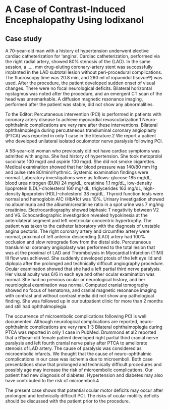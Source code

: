 # A Case of Contrast-Induced Encephalopathy Using Iodixanol
## Case study
A 70-year-old man with a history of hypertension underwent elective cardiac catheterization for ‘angina’. 
Cardiac catheterization, performed via the right radial artery, showed 80% stenosis of the (LAD).
In the same session, a ..... mm drug-eluting coronary-artery stent was successfully implanted in the LAD subtotal lesion without peri-procedural complications. 
The fluoroscopy time was 20.8 min, and 260 ml of iopamidol (Isovue®) was used. 
After the procedure, the patient developed sudden onset of visual changes. There were no focal neurological deficits. 
Bilateral horizontal nystagmus was noted after the procedure, and an emergent CT scan of the head was unremarkable.
A diffusion magnetic resonance imaging, performed after the patient was stable, did not show any abnormalities. 

To the Editor:
Percutaneous intervention (PCI) is performed in
patients with coronary artery disease to achieve myocardial revascularization.1 Neuro-ophthalmic complications are very rare after these interventions. Bilateral ophthalmoplegia during percutaneous transluminal coronary angioplasty (PTCA) was reported in only 1 case in the literature.2 We report a patient who developed unilateral
isolated oculomotor nerve paralysis following PCI.

A 58-year-old woman who previously did not
have cardiac symptoms was admitted with angina. She had history of hypertension. She took metoprolol succinate 100 mg/d and aspirin 100 mg/d. She did not smoke cigarettes. Medical examination showed that her blood pressure was 140/80 mm Hg and pulse rate 80/min/rhythmic. Systemic examination findings were normal. Laboratory investigations were as follows: glucose 185 mg/dL, blood urea nitrogen (BUN) 24 mg/dL, creatinine 1.1 mg/dL, low-density lipoprotein (LDL)-cholesterol 160 mg/ dL, triglycerides 163 mg/dL, high-density lipoprotein (HDL)-cholesterol 38 mg/dL. Thyroid function tests were normal and hemoglobin A1C (HbA1c) was 10%. Urinary investigation showed no albuminuria and the albumin/creatinine ratio in a spot urine was 7 mg/mg creatinine. Electrocardiography showed biphasic T negativity between V2 and V6. Echocardiographic investigation revealed hypokinesia at the anterolateral segment and left ventricular concentric hypertrophy. The patient was taken to the catheter laboratory with the diagnosis of unstable angina pectoris. The right coronary artery and circumflex artery were normal, proximal of left anterior
descending (LAD) artery had 100% occlusion and slow retrograde flow from the distal side. Percutaneous transluminal coronary angioplasty was performed to the total lesion that was at the proximal of LAD and Thrombolysis in Myocardial Infarction (TIMI) III flow was achieved. She suddenly developed ptosis of the left eye lid and diplopia after the prolonged and technically difficult angiography procedure. Ocular examination showed that she had a left partial third nerve paralysis. Her visual acuity was 6/6 in each eye and other ocular examination was normal. She had no previous ocular or neurological history, and her neurological examination was normal. Computed cranial tomography showed no focus of hematoma, and cranial magnetic resonance imaging with contrast and without contrast media did not show any pathological finding. She was followed up in our outpatient clinic for more than 2 months and still had ophthalmoplegia.

The occurrence of microembolic complications
following PCI is well documented. Although neurological complications are reported, neuro-ophthalmic complications are very rare.1-3 Bilateral ophthalmoplegia during PTCA was reported in only 1 case in PubMed. Drummond et al2 reported that a 61year-old female patient developed right partial third cranial nerve paralysis and left fourth cranial nerve palsy after PTCA to ameliorate stenosis of LAD artery. The cause of paralysis was considered as microembolic infarcts. We thought that the cause of neuro-ophthalmic complications in our case was ischemia due to microemboli. Both case presentations show that prolonged and technically difficult procedures and possibly age may increase the risk of microembolic complications. Our patient had new diagnosis of diabetes. Hypertension and diabetes may also have contributed to the risk of microemboli.4

The present case shows that potential ocular
motor deficits may occur after prolonged and technically difficult PCI. The risks of ocular motility deficits should be discussed with the patient prior to the procedure.
